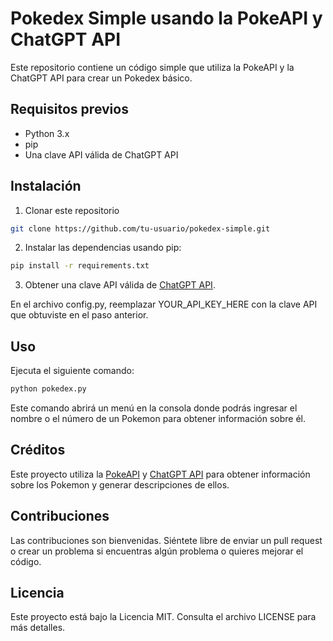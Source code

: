 # Pokedex Simple usando la PokeAPI y ChatGPT API

Este repositorio contiene un código simple que utiliza la PokeAPI y la ChatGPT API para crear un Pokedex básico.

## Requisitos previos
- Python 3.x
- pip
- Una clave API válida de ChatGPT API

## Instalación

1. Clonar este repositorio

```bash
git clone https://github.com/tu-usuario/pokedex-simple.git
```

2. Instalar las dependencias usando pip:

```bash
pip install -r requirements.txt
```

3. Obtener una clave API válida de [ChatGPT API](https://openai.com/blog/introducing-chatgpt-and-whisper-apis).

En el archivo config.py, reemplazar YOUR_API_KEY_HERE con la clave API que obtuviste en el paso anterior.

## Uso

Ejecuta el siguiente comando:

```bash
python pokedex.py
```

Este comando abrirá un menú en la consola donde podrás ingresar el nombre o el número de un Pokemon para obtener información sobre él.

## Créditos

Este proyecto utiliza la [PokeAPI](https://pokeapi.co/) y [ChatGPT API](https://openai.com/blog/introducing-chatgpt-and-whisper-apis) para obtener información sobre los Pokemon y generar descripciones de ellos.

## Contribuciones

Las contribuciones son bienvenidas. Siéntete libre de enviar un pull request o crear un problema si encuentras algún problema o quieres mejorar el código.

## Licencia

Este proyecto está bajo la Licencia MIT. Consulta el archivo LICENSE para más detalles.